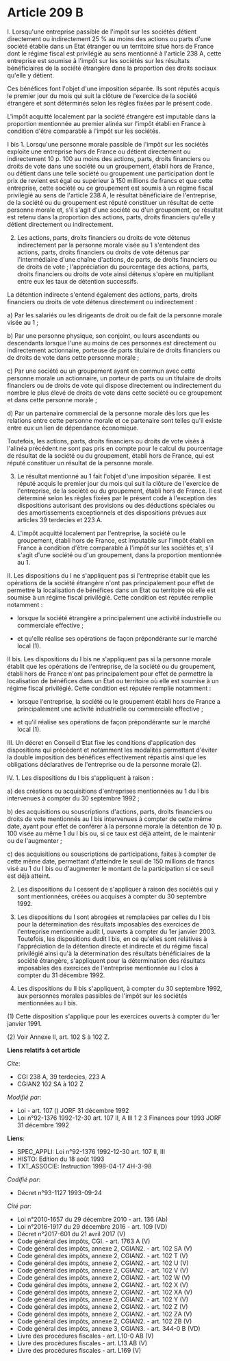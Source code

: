 # Article 209 B

I. Lorsqu'une entreprise passible de l'impôt sur les sociétés détient directement ou indirectement 25 % au moins des actions
ou parts d'une société établie dans un Etat étranger ou un territoire situé hors de France dont le régime fiscal est
privilégié au sens mentionné à l'article 238 A, cette entreprise est soumise à l'impôt sur les sociétés sur les résultats
bénéficiaires de la société étrangère dans la proportion des droits sociaux qu'elle y détient.

Ces bénéfices font l'objet d'une imposition séparée. Ils sont réputés acquis le premier jour du mois qui suit la clôture de
l'exercice de la société étrangère et sont déterminés selon les règles fixées par le présent code.

L'impôt acquitté localement par la société étrangère est imputable dans la proportion mentionnée au premier alinéa sur
l'impôt établi en France à condition d'être comparable à l'impôt sur les sociétés.

I bis 1. Lorsqu'une personne morale passible de l'impôt sur les sociétés exploite une entreprise hors de France ou détient
directement ou indirectement 10 p. 100 au moins des actions, parts, droits financiers ou droits de vote dans une société ou
un groupement, établi hors de France, ou détient dans une telle société ou groupement une participation dont le prix de
revient est égal ou supérieur à 150 millions de francs et que cette entreprise, cette société ou ce groupement est soumis à
un régime fiscal privilégié au sens de l'article 238 A, le résultat bénéficiaire de l'entreprise, de la société ou du
groupement est réputé constituer un résultat de cette personne morale et, s'il s'agit d'une société ou d'un groupement, ce
résultat est retenu dans la proportion des actions, parts, droits financiers qu'elle y détient directement ou indirectement.

2. Les actions, parts, droits financiers ou droits de vote détenus indirectement par la personne morale visée au 1
s'entendent des actions, parts, droits financiers ou droits de vote détenus par l'intermédiaire d'une chaîne d'actions, de
parts, de droits financiers ou de droits de vote ; l'appréciation du pourcentage des actions, parts, droits financiers ou
droits de vote ainsi détenus s'opère en multipliant entre eux les taux de détention successifs.

La détention indirecte s'entend également des actions, parts, droits financiers ou droits de vote détenus directement ou
indirectement :

a) Par les salariés ou les dirigeants de droit ou de fait de la personne morale visée au 1 ;

b) Par une personne physique, son conjoint, ou leurs ascendants ou descendants lorsque l'une au moins de ces personnes est
directement ou indirectement actionnaire, porteuse de parts titulaire de droits financiers ou de droits de vote dans cette
personne morale ;

c) Par une société ou un groupement ayant en commun avec cette personne morale un actionnaire, un porteur de parts ou un
titulaire de droits financiers ou de droits de vote qui dispose directement ou indirectement du nombre le plus élevé de
droits de vote dans cette société ou ce groupement et dans cette personne morale ;

d) Par un partenaire commercial de la personne morale dès lors que les relations entre cette personne morale et ce partenaire
sont telles qu'il existe entre eux un lien de dépendance économique.

Toutefois, les actions, parts, droits financiers ou droits de vote visés à l'alinéa précédent ne sont pas pris en compte pour
le calcul du pourcentage de résultat de la société ou du groupement, établi hors de France, qui est réputé constituer un
résultat de la personne morale.

3. Le résultat mentionné au 1 fait l'objet d'une imposition séparée. Il est réputé acquis le premier jour du mois qui suit la
clôture de l'exercice de l'entreprise, de la société ou du groupement, établi hors de France. Il est déterminé selon les
règles fixées par le présent code à l'exception des dispositions autorisant des provisions ou des déductions spéciales ou des
amortissements exceptionnels et des dispositions prévues aux articles 39 terdecies et 223 A.

4. L'impôt acquitté localement par l'entreprise, la société ou le groupement, établi hors de France, est imputable sur
l'impôt établi en France à condition d'être comparable à l'impôt sur les sociétés et, s'il s'agit d'une société ou d'un
groupement, dans la proportion mentionnée au 1.

II. Les dispositions du I ne s'appliquent pas si l'entreprise établit que les opérations de la société étrangère n'ont pas
principalement pour effet de permettre la localisation de bénéfices dans un Etat ou territoire où elle est soumise à un
régime fiscal privilégié. Cette condition est réputée remplie notamment :

- lorsque la société étrangère a principalement une activité industrielle ou commerciale effective ;

- et qu'elle réalise ses opérations de façon prépondérante sur le marché local (1).

II bis. Les dispositions du I bis ne s'appliquent pas si la personne morale établit que les opérations de l'entreprise, de la
société ou du groupement, établi hors de France n'ont pas principalement pour effet de permettre la localisation de bénéfices
dans un Etat ou territoire où elle est soumise à un régime fiscal privilégié. Cette condition est réputée remplie notamment :

- lorsque l'entreprise, la société ou le groupement établi hors de France a principalement une activité industrielle ou
commerciale effective ;

- et qu'il réalise ses opérations de façon prépondérante sur le marché local (1).

III. Un décret en Conseil d'Etat fixe les conditions d'application des dispositions qui précèdent et notamment les modalités
permettant d'éviter la double imposition des bénéfices effectivement répartis ainsi que les obligations déclaratives de
l'entreprise ou de la personne morale (2).

IV. 1. Les dispositions du I bis s'appliquent à raison :

a) des créations ou acquisitions d'entreprises mentionnées au 1 du I bis intervenues à compter du 30 septembre 1992 ;

b) des acquisitions ou souscriptions d'actions, parts, droits financiers ou droits de vote mentionnés au I bis intervenues à
compter de cette même date, ayant pour effet de conférer à la personne morale la détention de 10 p. 100 visée au même 1 du I
bis ou, si ce taux est déjà atteint, de le maintenir ou de l'augmenter ;

c) des acquisitions ou souscriptions de participations, faites à compter de cette même date, permettant d'atteindre le seuil
de 150 millions de francs visé au 1 du I bis ou d'augmenter le montant de la participation si ce seuil est déjà atteint.

2. Les dispositions du I cessent de s'appliquer à raison des sociétés qui y sont mentionnées, créées ou acquises à compter du
30 septembre 1992.

3. Les dispositions du I sont abrogées et remplacées par celles du I bis pour la détermination des résultats imposables des
exercices de l'entreprise mentionnée audit I, ouverts à compter du 1er janvier 2003. Toutefois, les dispositions dudit I bis,
en ce qu'elles sont relatives à l'appréciation de la détention directe et indirecte et du régime fiscal privilégié ainsi qu'à
la détermination des résultats bénéficiaires de la société étrangère, s'appliquent pour la détermination des résultats
imposables des exercices de l'entreprise mentionnée au I  clos à compter du 31 décembre 1992.

4. Les dispositions du II bis s'appliquent, à compter du 30 septembre 1992, aux personnes morales passibles de l'impôt sur
les sociétés mentionnées au I bis.

(1) Cette disposition s'applique pour les exercices ouverts à compter du 1er janvier 1991.

(2) Voir Annexe II, art. 102 S à 102 Z.

**Liens relatifs à cet article**

_Cite_:

  - CGI 238 A, 39 terdecies, 223 A
  - CGIAN2 102 SA à 102 Z

_Modifié par_:

  - Loi - art. 107 () JORF 31 décembre 1992
  - Loi n°92-1376 1992-12-30 art. 107 II, A III 1 2 3 Finances pour 1993 JORF 31 décembre 1992

**Liens**:

  - SPEC_APPLI: Loi n°92-1376 1992-12-30 art. 107 II, III
  - HISTO: Edition du 18 août 1993
  - TXT_ASSOCIE: Instruction 1998-04-17 4H-3-98

_Codifié par_:

  - Décret n°93-1127 1993-09-24

_Cité par_:

  - Loi n°2010-1657 du 29 décembre 2010 - art. 136 (Ab)
  - Loi n°2016-1917 du 29 décembre 2016 - art. 109 (VD)
  - Décret n°2017-601 du 21 avril 2017 (V)
  - Code général des impôts, CGI. - art. 1763 A (V)
  - Code général des impôts, annexe 2, CGIAN2. - art. 102 SA (V)
  - Code général des impôts, annexe 2, CGIAN2. - art. 102 T (V)
  - Code général des impôts, annexe 2, CGIAN2. - art. 102 U (V)
  - Code général des impôts, annexe 2, CGIAN2. - art. 102 V (V)
  - Code général des impôts, annexe 2, CGIAN2. - art. 102 W (V)
  - Code général des impôts, annexe 2, CGIAN2. - art. 102 X (V)
  - Code général des impôts, annexe 2, CGIAN2. - art. 102 XA (V)
  - Code général des impôts, annexe 2, CGIAN2. - art. 102 Y (V)
  - Code général des impôts, annexe 2, CGIAN2. - art. 102 Z (V)
  - Code général des impôts, annexe 2, CGIAN2. - art. 102 ZA (V)
  - Code général des impôts, annexe 2, CGIAN2. - art. 102 ZB (V)
  - Code général des impôts, annexe 3, CGIAN3. - art. 344-0 B (VD)
  - Livre des procédures fiscales - art. L10-0 AB (V)
  - Livre des procédures fiscales - art. L13 AB (V)
  - Livre des procédures fiscales - art. L169 (V)
